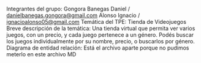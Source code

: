 Integrantes del grupo:
	Gongora Banegas Daniel / danielbanegas.gongora@gmail.com
	Alonso Ignacio / ignacioalonso05@gmail.com
Temática del TPE:
	Tienda de Videojuegos
Breve descripción de la temática:
	Una tienda virtual que permita ver varios juegos, con un precio, y cada juego pertenece a un género. Podés buscar los juegos individualmente
	por su nombre, precio, o buscarlos por género.
Diagrama de entidad relación:
	Está el archivo aparte porque no pudimos meterlo en este archivo MD